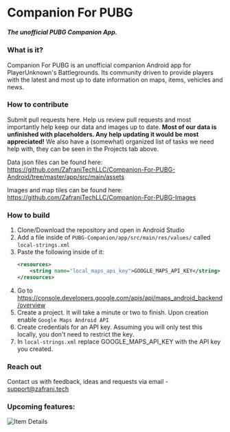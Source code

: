 # Companion For PUBG
##### The unofficial PUBG Companion App.

### What is it?
Companion For PUBG is an unofficial companion Android app for PlayerUnknown's Battlegrounds. Its community 
driven to provide players with the latest and most up to date information on maps, items,
vehicles and news.

### How to contribute
Submit pull requests here. Help us review pull requests and most importantly help keep our data 
and images up to date. **Most of our data is unfinished with placeholders. Any help updating it would be most appreciated!** We also have a (somewhat) organized list of tasks we need help with, they can be seen in the Projects tab above.

Data json files can be found here: https://github.com/ZafraniTechLLC/Companion-For-PUBG-Android/tree/master/app/src/main/assets

Images and map tiles can be found here: https://github.com/ZafraniTechLLC/Companion-For-PUBG-Images

### How to build
1. Clone/Download the repository and open in Android Studio
2. Add a file inside of `PUBG-Companion/app/src/main/res/values/` called `local-strings.xml`
3. Paste the following inside of it:
    ```xml
    <resources>
        <string name="local_maps_api_key">GOOGLE_MAPS_API_KEY</string>
    </resources>
    ```
4. Go to https://console.developers.google.com/apis/api/maps_android_backend/overview
5. Create a project. It will take a minute or two to finish. Upon creation enable `Google Maps Android API`
7. Create credentials for an API key. Assuming you will only test this locally, you don't need to restrict the key.
7. In `local-strings.xml` replace GOOGLE_MAPS_API_KEY with the API key you created.

### Reach out
Contact us with feedback, ideas and requests via email - support@zafrani.tech


### Upcoming features:
![Item Details](https://github.com/ZafraniTechLLC/Companion-For-PUBG-IMAGES/blob/master/designs/items/items_design.png?raw=true)
